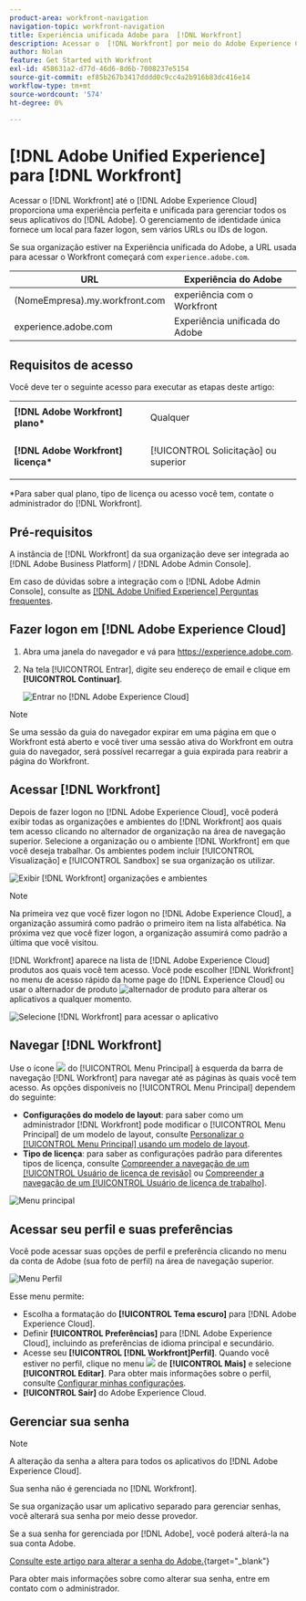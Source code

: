 ```yaml
---
product-area: workfront-navigation
navigation-topic: workfront-navigation
title: Experiência unificada Adobe para  [!DNL Workfront]
description: Acessar o  [!DNL Workfront] por meio do Adobe Experience Cloud proporciona uma experiência perfeita e unificada para gerenciar todos os seus aplicativos Adobe.
author: Nolan
feature: Get Started with Workfront
exl-id: 458631a2-d77d-46d6-8d6b-7008237e5154
source-git-commit: ef85b267b3417dddd0c9cc4a2b916b83dc416e14
workflow-type: tm+mt
source-wordcount: '574'
ht-degree: 0%

---
```


# [!DNL Adobe Unified Experience] para [!DNL Workfront]

Acessar o [!DNL Workfront] até o [!DNL Adobe Experience Cloud] proporciona uma experiência perfeita e unificada para gerenciar todos os seus aplicativos do [!DNL Adobe]. O gerenciamento de identidade única fornece um local para fazer logon, sem vários URLs ou IDs de logon.

Se sua organização estiver na Experiência unificada do Adobe, a URL usada para acessar o Workfront começará com `experience.adobe.com`.

| URL | Experiência do Adobe |
|------------|------------|
| (NomeEmpresa).my.workfront.com | experiência com o Workfront |
| experience.adobe.com | Experiência unificada do Adobe |

## Requisitos de acesso

Você deve ter o seguinte acesso para executar as etapas deste artigo:

<table style="table-layout:auto"> 
 <col> 
 <col> 
 <tbody> 
  <tr> 
   <td role="rowheader"><strong>[!DNL Adobe Workfront] plano*</strong></td> 
   <td> <p>Qualquer</p> </td> 
  </tr> 
  <tr> 
   <td role="rowheader"><strong>[!DNL Adobe Workfront] licença*</strong></td> 
   <td> <p>[!UICONTROL Solicitação] ou superior</p> </td> 
  </tr> 
 </tbody> 
</table>

&#42;Para saber qual plano, tipo de licença ou acesso você tem, contate o administrador do [!DNL Workfront].

## Pré-requisitos

A instância de [!DNL Workfront] da sua organização deve ser integrada ao [!DNL Adobe Business Platform] / [!DNL Adobe Admin Console].

Em caso de dúvidas sobre a integração com o [!DNL Adobe Admin Console], consulte as [[!DNL Adobe Unified Experience] Perguntas frequentes](/help/quicksilver/workfront-basics/navigate-workfront/workfront-navigation/unified-experience-faq.md/).

## Fazer logon em [!DNL Adobe Experience Cloud]

1. Abra uma janela do navegador e vá para <https://experience.adobe.com>.
1. Na tela [!UICONTROL Entrar], digite seu endereço de email e clique em **[!UICONTROL Continuar]**.

   ![Entrar no [!DNL Adobe Experience Cloud]](assets/aec-login-page.png)

>[!NOTE]
>
>Se uma sessão da guia do navegador expirar em uma página em que o Workfront está aberto e você tiver uma sessão ativa do Workfront em outra guia do navegador, será possível recarregar a guia expirada para reabrir a página do Workfront.

## Acessar [!DNL Workfront]

Depois de fazer logon no [!DNL Adobe Experience Cloud], você poderá exibir todas as organizações e ambientes do [!DNL Workfront] aos quais tem acesso clicando no alternador de organização na área de navegação superior. Selecione a organização ou o ambiente [!DNL Workfront] em que você deseja trabalhar. Os ambientes podem incluir [!UICONTROL Visualização] e [!UICONTROL Sandbox] se sua organização os utilizar.

![Exibir [!DNL Workfront] organizações e ambientes](assets/aec-view-all-orgs.png)

>[!NOTE]
>
>Na primeira vez que você fizer logon no [!DNL Adobe Experience Cloud], a organização assumirá como padrão o primeiro item na lista alfabética. Na próxima vez que você fizer logon, a organização assumirá como padrão a última que você visitou.

[!DNL Workfront] aparece na lista de [!DNL Adobe Experience Cloud] produtos aos quais você tem acesso. Você pode escolher [!DNL Workfront] no menu de acesso rápido da home page do [!DNL Experience Cloud] ou usar o alternador de produto ![alternador de produto](assets/main-menu-icon.png) para alterar os aplicativos a qualquer momento.

![Selecione [!DNL Workfront] para acessar o aplicativo](assets/aec-product-switcher.png)

## Navegar [!DNL Workfront]

Use o ícone ![](assets/main-menu-icon-left-nav.png) do [!UICONTROL Menu Principal] à esquerda da barra de navegação [!DNL Workfront] para navegar até as páginas às quais você tem acesso. As opções disponíveis no [!UICONTROL Menu Principal] dependem do seguinte:

* **Configurações do modelo de layout**: para saber como um administrador [!DNL Workfront] pode modificar o [!UICONTROL Menu Principal] de um modelo de layout, consulte [Personalizar o [!UICONTROL Menu Principal] usando um modelo de layout](/help/quicksilver/administration-and-setup/customize-workfront/use-layout-templates/customize-main-menu.md).
* **Tipo de licença**: para saber as configurações padrão para diferentes tipos de licença, consulte [Compreender a navegação de um [!UICONTROL Usuário de licença de revisão]](/help/quicksilver/workfront-basics/navigate-workfront/workfront-navigation/reviewer-global-navigation-bar.md) ou [Compreender a navegação de um [!UICONTROL Usuário de licença de trabalho]](/help/quicksilver/workfront-basics/navigate-workfront/workfront-navigation/worker-global-navigation-bar.md).

![Menu principal](assets/main-menu-options-left-nav.png)

## Acessar seu perfil e suas preferências

Você pode acessar suas opções de perfil e preferência clicando no menu da conta de Adobe (sua foto de perfil) na área de navegação superior.

![Menu Perfil](assets/aec-profile-picture-menu.png)

Esse menu permite:

* Escolha a formatação do **[!UICONTROL Tema escuro]** para [!DNL Adobe Experience Cloud].
* Definir **[!UICONTROL Preferências]** para [!DNL Adobe Experience Cloud], incluindo as preferências de idioma principal e secundário.
* Acesse seu **[!UICONTROL [!DNL Workfront]Perfil]**. Quando você estiver no perfil, clique no menu ![](assets/more-icon.png) de **[!UICONTROL Mais]** e selecione **[!UICONTROL Editar]**. Para obter mais informações sobre o perfil, consulte [Configurar minhas configurações](/help/quicksilver/workfront-basics/manage-your-account-and-profile/configuring-your-user-profile/configure-my-settings.md).
* **[!UICONTROL Sair]** do Adobe Experience Cloud.

## Gerenciar sua senha

>[!NOTE]
>
>A alteração da senha a altera para todos os aplicativos do [!DNL Adobe Experience Cloud].

Sua senha não é gerenciada no [!DNL Workfront].

Se sua organização usar um aplicativo separado para gerenciar senhas, você alterará sua senha por meio desse provedor.

Se a sua senha for gerenciada por [!DNL Adobe], você poderá alterá-la na sua conta Adobe.

[Consulte este artigo para alterar a senha do Adobe.](https://helpx.adobe.com/manage-account/using/change-or-reset-password.html){target="_blank"}

Para obter mais informações sobre como alterar sua senha, entre em contato com o administrador.

